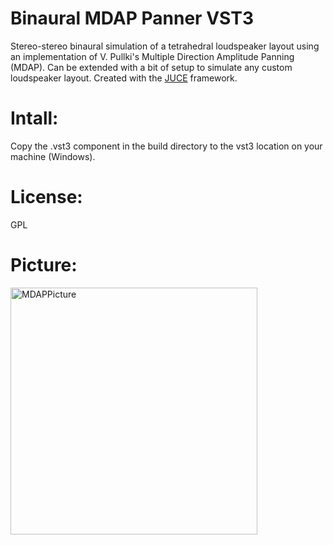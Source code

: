 # Binaural MDAP Panner VST3
Stereo-stereo binaural simulation of a tetrahedral loudspeaker layout using an implementation of V. Pullki's Multiple Direction Amplitude Panning (MDAP).
Can be extended with a bit of setup to simulate any custom loudspeaker layout.
Created with the [JUCE](https://juce.com/) framework.
# Intall: 
Copy the .vst3 component in the build directory to the vst3 location on your machine (Windows).
# License: 
GPL
# Picture: 
<img width="395" alt="MDAPPicture" src="https://user-images.githubusercontent.com/60676699/116799156-9b416c00-aac4-11eb-8197-9c8503da9887.png"> 
